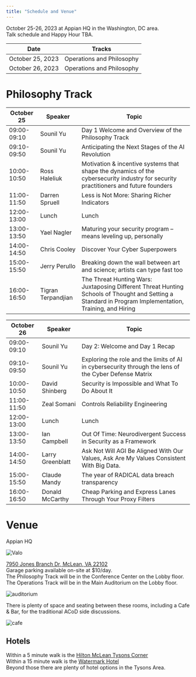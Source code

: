 ```yaml
---
title: "Schedule and Venue"
---
```


October 25-26, 2023 at Appian HQ in the Washington, DC area.\
Talk schedule and Happy Hour TBA.

| Date             | Tracks          |
| ---------------- | --------------- |
| October 25, 2023 | Operations and Philosophy |
| October 26, 2023 | Operations and Philosophy |

# Philosophy Track
| October 25 | Speaker | Topic |
| ------ | ------- | ----- |
| 09:00-09:10 | Sounil Yu | Day 1 Welcome and Overview of the Philosophy Track |
| 09:10-09:50 | Sounil Yu | Anticipating the Next Stages of the AI Revolution |
| 10:00-10:50 | Ross Haleliuk | Motivation & incentive systems that shape the dynamics of the cybersecurity industry for security practitioners and future founders |
| 11:00-11:50 | Darren Spruell | Less is Not More: Sharing Richer Indicators |
| 12:00-13:00 | Lunch | Lunch |
| 13:00-13:50 | Yael Nagler | Maturing your security program –means leveling up, personally |
| 14:00-14:50 | Chris Cooley | Discover Your Cyber Superpowers |
| 15:00-15:50 | Jerry Perullo | Breaking down the wall between art and science; artists can type fast too |
| 16:00-16:50 | Tigran Terpandjian | The Threat Hunting Wars: Juxtaposing Different Threat Hunting Schools of Thought and Setting a Standard in Program Implementation, Training, and Hiring |

| October 26 | Speaker | Topic |
| ------ | ------- | ----- |
| 09:00-09:10 | Sounil Yu | Day 2: Welcome and Day 1 Recap |
| 09:10-09:50 | Sounil Yu | Exploring the role and the limits of AI in cybersecurity through the lens of the Cyber Defense Matrix |
| 10:00-10:50 | David Shinberg | Security is Impossible and What To Do About It |
| 11:00-11:50 | Zeal Somani | Controls Reliability Engineering |
| 12:00-13:00 | Lunch | Lunch |
| 13:00-13:50 | Ian Campbell | Out Of Time: Neurodivergent Success in Security as a Framework |
| 14:00-14:50 | Larry Greenblatt | Ask Not Will AGI Be Aligned With Our Values, Ask Are My Values Consistent With Big Data. |
| 15:00-15:50 | Claude Mandy | The year of RADICAL data breach transparency |
| 16:00-16:50 | Donald McCarthy | Cheap Parking and Express Lanes Through Your Proxy Filters |

# Venue

Appian HQ

![Valo](https://careers.appian.com/media/2d2dz3sp/apn20010.jpg?width=1600&height=900&mode=crop)

[7950 Jones Branch Dr, McLean, VA 22102](https://goo.gl/maps/RthWv3UEvdH5Gwx9A)\
Garage parking available on-site at $10/day.\
The Philosophy Track will be in the Conference Center on the Lobby floor.\
The Operations Track will be in the Main Auditorium on the Lobby floor.

![auditorium](http://www.valopark.net/wp-content/uploads/2017/04/3-Auditorium.jpg)

There is plenty of space and seating between these rooms, including a Cafe & Bar, for the traditional ACoD side discussions.

![cafe](https://www.valopark.net/wp-content/uploads/2017/04/05.jpg)

## Hotels

Within a 5 minute walk is the [Hilton McLean Tysons Corner](https://www.hilton.com/en/hotels/mclmhhh-hilton-mclean-tysons-corner/)\
Within a 15 minute walk is the [Watermark Hotel](https://www.thewatermarkhotel.com/)\
Beyond those there are plenty of hotel options in the Tysons Area.
